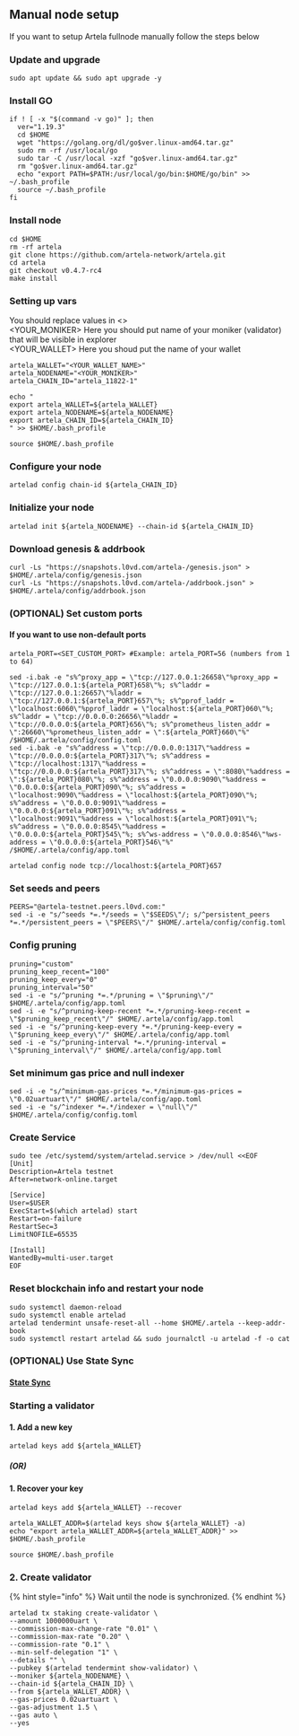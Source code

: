 ## Manual node setup
If you want to setup Artela fullnode manually follow the steps below

### Update and upgrade
```
sudo apt update && sudo apt upgrade -y
```

### Install GO
```
if ! [ -x "$(command -v go)" ]; then
  ver="1.19.3"
  cd $HOME
  wget "https://golang.org/dl/go$ver.linux-amd64.tar.gz"
  sudo rm -rf /usr/local/go
  sudo tar -C /usr/local -xzf "go$ver.linux-amd64.tar.gz"
  rm "go$ver.linux-amd64.tar.gz"
  echo "export PATH=$PATH:/usr/local/go/bin:$HOME/go/bin" >> ~/.bash_profile
  source ~/.bash_profile
fi
```

### Install node
```
cd $HOME
rm -rf artela
git clone https://github.com/artela-network/artela.git
cd artela
git checkout v0.4.7-rc4
make install
```


### Setting up vars
You should replace values in <> <br />
<YOUR_MONIKER> Here you should put name of your moniker (validator) that will be visible in explorer <br />
<YOUR_WALLET> Here you shoud put the name of your wallet

```
artela_WALLET="<YOUR_WALLET_NAME>"
artela_NODENAME="<YOUR_MONIKER>"
artela_CHAIN_ID="artela_11822-1"
```

```
echo "
export artela_WALLET=${artela_WALLET}
export artela_NODENAME=${artela_NODENAME}
export artela_CHAIN_ID=${artela_CHAIN_ID}
" >> $HOME/.bash_profile

source $HOME/.bash_profile
```


### Configure your node
```
artelad config chain-id ${artela_CHAIN_ID}
```

### Initialize your node
```
artelad init ${artela_NODENAME} --chain-id ${artela_CHAIN_ID}
```

### Download genesis & addrbook
```
curl -Ls "https://snapshots.l0vd.com/artela-/genesis.json" > $HOME/.artela/config/genesis.json
curl -Ls "https://snapshots.l0vd.com/artela-/addrbook.json" > $HOME/.artela/config/addrbook.json
```

### (OPTIONAL) Set custom ports

#### If you want to use non-default ports
```
artela_PORT=<SET_CUSTOM_PORT> #Example: artela_PORT=56 (numbers from 1 to 64)
```
```
sed -i.bak -e "s%^proxy_app = \"tcp://127.0.0.1:26658\"%proxy_app = \"tcp://127.0.0.1:${artela_PORT}658\"%; s%^laddr = \"tcp://127.0.0.1:26657\"%laddr = \"tcp://127.0.0.1:${artela_PORT}657\"%; s%^pprof_laddr = \"localhost:6060\"%pprof_laddr = \"localhost:${artela_PORT}060\"%; s%^laddr = \"tcp://0.0.0.0:26656\"%laddr = \"tcp://0.0.0.0:${artela_PORT}656\"%; s%^prometheus_listen_addr = \":26660\"%prometheus_listen_addr = \":${artela_PORT}660\"%" /$HOME/.artela/config/config.toml
sed -i.bak -e "s%^address = \"tcp://0.0.0.0:1317\"%address = \"tcp://0.0.0.0:${artela_PORT}317\"%; s%^address = \"tcp://localhost:1317\"%address = \"tcp://0.0.0.0:${artela_PORT}317\"%; s%^address = \":8080\"%address = \":${artela_PORT}080\"%; s%^address = \"0.0.0.0:9090\"%address = \"0.0.0.0:${artela_PORT}090\"%; s%^address = \"localhost:9090\"%address = \"localhost:${artela_PORT}090\"%; s%^address = \"0.0.0.0:9091\"%address = \"0.0.0.0:${artela_PORT}091\"%; s%^address = \"localhost:9091\"%address = \"localhost:${artela_PORT}091\"%; s%^address = \"0.0.0.0:8545\"%address = \"0.0.0.0:${artela_PORT}545\"%; s%^ws-address = \"0.0.0.0:8546\"%ws-address = \"0.0.0.0:${artela_PORT}546\"%" /$HOME/.artela/config/app.toml
```
```
artelad config node tcp://localhost:${artela_PORT}657
```

### Set seeds and peers
```
PEERS="@artela-testnet.peers.l0vd.com:"
sed -i -e "s/^seeds *=.*/seeds = \"$SEEDS\"/; s/^persistent_peers *=.*/persistent_peers = \"$PEERS\"/" $HOME/.artela/config/config.toml
```

### Config pruning
```
pruning="custom"
pruning_keep_recent="100"
pruning_keep_every="0"
pruning_interval="50"
sed -i -e "s/^pruning *=.*/pruning = \"$pruning\"/" $HOME/.artela/config/app.toml
sed -i -e "s/^pruning-keep-recent *=.*/pruning-keep-recent = \"$pruning_keep_recent\"/" $HOME/.artela/config/app.toml
sed -i -e "s/^pruning-keep-every *=.*/pruning-keep-every = \"$pruning_keep_every\"/" $HOME/.artela/config/app.toml
sed -i -e "s/^pruning-interval *=.*/pruning-interval = \"$pruning_interval\"/" $HOME/.artela/config/app.toml
```

### Set minimum gas price and null indexer
```
sed -i -e "s/^minimum-gas-prices *=.*/minimum-gas-prices = \"0.02uartuart\"/" $HOME/.artela/config/app.toml
sed -i -e "s/^indexer *=.*/indexer = \"null\"/" $HOME/.artela/config/config.toml
```

### Create Service
```
sudo tee /etc/systemd/system/artelad.service > /dev/null <<EOF
[Unit]
Description=Artela testnet
After=network-online.target

[Service]
User=$USER
ExecStart=$(which artelad) start
Restart=on-failure
RestartSec=3
LimitNOFILE=65535

[Install]
WantedBy=multi-user.target
EOF
```

### Reset blockchain info and restart your node
```
sudo systemctl daemon-reload
sudo systemctl enable artelad
artelad tendermint unsafe-reset-all --home $HOME/.artela --keep-addr-book
sudo systemctl restart artelad && sudo journalctl -u artelad -f -o cat
```

### (OPTIONAL) Use State Sync

#### [State Sync]()


### Starting a validator

#### 1. Add a new key
```
artelad keys add ${artela_WALLET}
```
##### (OR)

#### 1. Recover your key
```
artelad keys add ${artela_WALLET} --recover
```

```
artela_WALLET_ADDR=$(artelad keys show ${artela_WALLET} -a)
echo "export artela_WALLET_ADDR=${artela_WALLET_ADDR}" >> $HOME/.bash_profile

source $HOME/.bash_profile
```


### 2. Create validator

{% hint style="info" %}
Wait until the node is synchronized.
{% endhint %}

```
artelad tx staking create-validator \
--amount 1000000uart \
--commission-max-change-rate "0.01" \
--commission-max-rate "0.20" \
--commission-rate "0.1" \
--min-self-delegation "1" \
--details "" \
--pubkey $(artelad tendermint show-validator) \
--moniker ${artela_NODENAME} \
--chain-id ${artela_CHAIN_ID} \
--from ${artela_WALLET_ADDR} \
--gas-prices 0.02uartuart \
--gas-adjustment 1.5 \
--gas auto \
--yes
```

